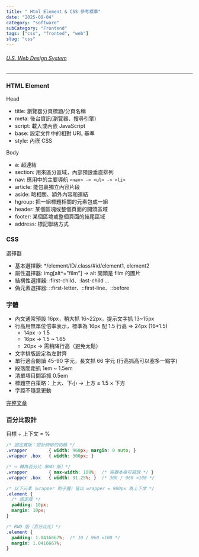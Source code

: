 ```yaml
---
title: " Html Element & CSS 參考標準"
date: "2025-08-04"
category: "software"
subCategory: "Frontend"
tags: ["css", "fronted", "web"]
slug: "css"
---
```

###### [U.S. Web Design System](https://designsystem.digital.gov/)

---

### HTML Element

Head

- title: 瀏覽器分頁標題/分頁名稱
- meta: 後台資訊(瀏覽器、搜尋引擎)
- script: 載入或內嵌 JavaScript
- base: 設定文件中的相對 URL 基準
- style: 內嵌 CSS

Body

- a: 超連結
- section: 用來區分區域，內部預設垂直排列
- nav: 應用中的主要導航 `<nav> -> <ul> -> <li>`
- article: 能包裹獨立內容片段
- aside: 略相關、額外內容和連結
- hgroup: 把一組標題相關的元素包成一組
- header: 某個區塊或整個頁面的開頭區域
- footer: 某個區塊或整個頁面的結尾區域
- address: 標記聯絡方式

### CSS

選擇器

- 基本選擇器: */element/ID/.class/#id/element1, element2
- 屬性選擇器: img[alt^="film"] → alt 開頭是 film 的圖片
- 結構性選擇器: :first-child、:last-child ...
- 偽元素選擇器: ::first-letter、::first-line、::before

### 字體

- 內文通常預設 16px，稍大抓 16~22px，提示文字抓 13~15px
- 行高用無單位倍率表示，標準為 16px 配 1.5 行高 => 24px (16*1.5)
  - 14px -> 1.5
  - 16px -> 1.5 ~ 1.65
  - 20px -> 需稍降行高（避免太鬆）
- 文字排版設定為左對齊
- 單行適合閱讀 45-90 字元，長文抓 66 字元 (行高抓高可以塞多一點字)
- 段落間距抓 1em ~ 1.5em
- 清單項目間距抓 0.5em
- 標題空白策略：上大、下小 → 上方 ≥ 1.5 × 下方
- 字距不隨意更動

[完整文章](https://designsystem.digital.gov/components/typography/?utm_source=chatgpt.com)

### 百分比設計

目標 ÷ 上下文 = %

```CSS
/* 固定寬版：設計師給的初稿 */
.wrapper        { width: 960px; margin: 0 auto; }
.wrapper .box   { width: 300px; }

/* → 轉為百分比（RWD 版）*/
.wrapper        { max-width: 100%;  /* 容器本身可縮放 */ }
.wrapper .box   { width: 31.25%; }  /* 300 / 960 ×100 */

/* 以下元素（wrapper 的子層）皆以 wrapper = 960px 為上下文 */
.element {
  /* 固定版 */
  padding: 10px;
  margin: 10px;
}

/* RWD 版（百分比化）*/
.element {
  padding: 1.0416667%;  /* 10 / 960 ×100 */
  margin: 1.0416667%;
}
```
